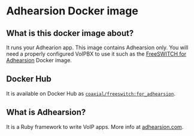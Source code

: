 # Adhearsion Docker image

## What is this docker image about?
It runs your Adhearion app. This image contains Adhearsion only. 
You will need a properly configured VoIPBX to use it such as the [FreeSWITCH for Adhearsion](https://github.com/Coaxial/docker-freeswitch/tree/master/for_adhearsion) Docker image.

## Docker Hub
It is available on Docker Hub as [`coaxial/freeswitch:for_adhearsion`](https://registry.hub.docker.com/u/coaxial/adhearsion/).

## What is Adhearsion?
It is a Ruby framework to write VoIP apps. More info at [adhearsion.com](http://adhearsion.com).
